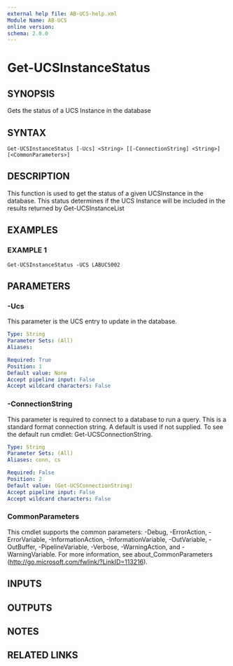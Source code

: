 ```yaml
---
external help file: AB-UCS-help.xml
Module Name: AB-UCS
online version:
schema: 2.0.0
---
```


# Get-UCSInstanceStatus

## SYNOPSIS
Gets the status of a UCS Instance in the database

## SYNTAX

```
Get-UCSInstanceStatus [-Ucs] <String> [[-ConnectionString] <String>] [<CommonParameters>]
```

## DESCRIPTION
This function is used to get the status of a given UCSInstance in the database. 
This status determines if the 
UCS Instance will be included in the results returned by Get-UCSInstanceList

## EXAMPLES

### EXAMPLE 1
```
Get-UCSInstanceStatus -UCS LABUCS002
```

## PARAMETERS

### -Ucs
This parameter is the UCS entry to update in the database.

```yaml
Type: String
Parameter Sets: (All)
Aliases:

Required: True
Position: 1
Default value: None
Accept pipeline input: False
Accept wildcard characters: False
```

### -ConnectionString
This parameter is required to connect to a database to run a query. 
This is a standard format connection string.
A default is used if not supplied. 
To see the default run cmdlet: Get-UCSConnectionString.

```yaml
Type: String
Parameter Sets: (All)
Aliases: conn, cs

Required: False
Position: 2
Default value: (Get-UCSConnectionString)
Accept pipeline input: False
Accept wildcard characters: False
```

### CommonParameters
This cmdlet supports the common parameters: -Debug, -ErrorAction, -ErrorVariable, -InformationAction, -InformationVariable, -OutVariable, -OutBuffer, -PipelineVariable, -Verbose, -WarningAction, and -WarningVariable.
For more information, see about_CommonParameters (http://go.microsoft.com/fwlink/?LinkID=113216).

## INPUTS

## OUTPUTS

## NOTES

## RELATED LINKS
